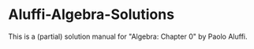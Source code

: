 # Aluffi-Algebra-Solutions

This is a (partial) solution manual for "Algebra: Chapter 0" by Paolo Aluffi.
